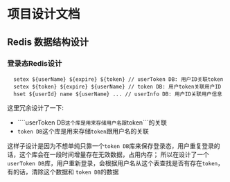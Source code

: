 # 项目设计文档

## Redis 数据结构设计

### 登录态Redis设计

```shell
  setex ${userName} ${expire} ${token} // userToken DB: 用户ID关联token
  setex ${token} ${expire} ${userName} // token DB: 用户token关联用户ID
  hset ${userId} name ${userName} ... // userInfo DB: 用户ID关联用户信息
```

这里冗余设计了一下:

- ````userToken DB```这个库是用来存储用户名跟```token```的关联
- ```token DB```这个库是用来存储```token```跟用户名的关联

这样子设计是因为不想单纯只靠一个```token DB```库来保存登录态，用户重复登录的话，这个库会在一段时间增量存在无效数据，占用内存；
所以在设计了一个```userToken DB```库，用户重新登录，会根据用户名从这个表查找是否有存在```token```，有的话，清除这个数据和
```token DB```的数据
